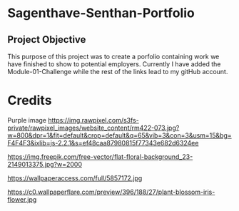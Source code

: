 # Sagenthave-Senthan-Portfolio

## Project Objective
This purpose of this project was to create a porfolio containing work we have finished to show to potential employers. Currently I have added the Module-01-Challenge while the rest of the links lead to my gitHub account.


# Credits
Purple image
https://img.rawpixel.com/s3fs-private/rawpixel_images/website_content/rm422-073.jpg?w=800&dpr=1&fit=default&crop=default&q=65&vib=3&con=3&usm=15&bg=F4F4F3&ixlib=js-2.2.1&s=ef48caa87980815f77343e682d6324ee

https://img.freepik.com/free-vector/flat-floral-background_23-2149013375.jpg?w=2000

https://wallpaperaccess.com/full/5857172.jpg

https://c0.wallpaperflare.com/preview/396/188/27/plant-blossom-iris-flower.jpg
